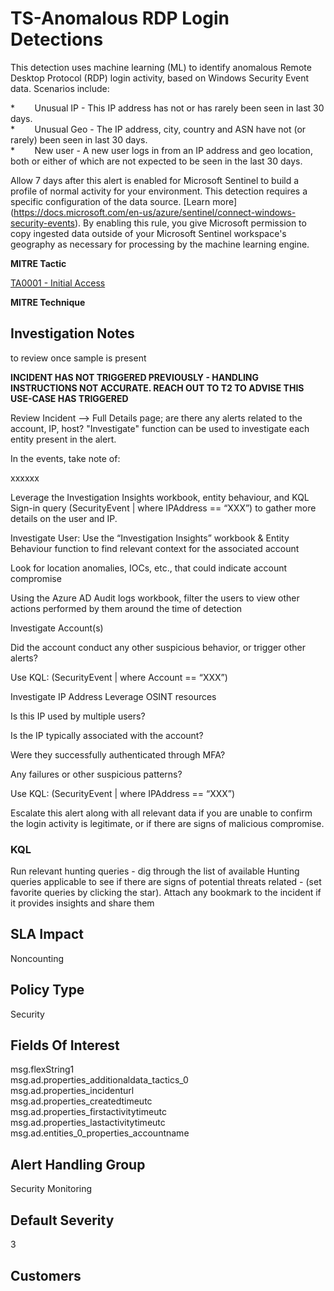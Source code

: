 # TS-Anomalous RDP Login Detections

This detection uses machine learning (ML) to identify anomalous Remote Desktop Protocol (RDP) login activity, based on Windows Security Event data. Scenarios include:

\*        Unusual IP - This IP address has not or has rarely been seen in last 30 days.  
\*        Unusual Geo - The IP address, city, country and ASN have not (or rarely) been seen in last 30 days.  
\*        New user - A new user logs in from an IP address and geo location, both or either of which are not expected to be seen in the last 30 days.

Allow 7 days after this alert is enabled for Microsoft Sentinel to build a profile of normal activity for your environment. This detection requires a specific configuration of the data source. \[Learn more\](https://docs.microsoft.com/en-us/azure/sentinel/connect-windows-security-events). By enabling this rule, you give Microsoft permission to copy ingested data outside of your Microsoft Sentinel workspace's geography as necessary for processing by the machine learning engine.

**MITRE Tactic**

[TA0001 - Initial Access](https://attack.mitre.org/attacks/TA0001/)

**MITRE Technique**







## Investigation Notes
to review once sample is present

**INCIDENT HAS NOT TRIGGERED PREVIOUSLY - HANDLING INSTRUCTIONS NOT ACCURATE. REACH OUT TO T2 TO ADVISE THIS USE-CASE HAS TRIGGERED**

Review Incident --> Full Details page; are there any alerts related to the account, IP, host? "Investigate" function can be used to investigate each entity present in the alert. 

In the events, take note of:

xxxxxx

 

Leverage the Investigation Insights workbook, entity behaviour, and KQL Sign-in query (SecurityEvent | where IPAddress == “XXX”)  to gather more details on the user and IP. 

Investigate User: 
Use the “Investigation Insights” workbook & Entity Behaviour function to find relevant context for the associated account

Look for location anomalies, IOCs, etc., that could indicate account compromise 

Using the Azure AD Audit logs workbook, filter the users to view other actions performed by them around the time of detection

Investigate Account(s)

Did the account conduct any other suspicious behavior, or trigger other alerts?

Use KQL: (SecurityEvent | where Account == “XXX”)

Investigate IP Address
Leverage OSINT resources

Is this IP used by multiple users?

Is the IP typically associated with the account?

Were they successfully authenticated through MFA?

Any failures or other suspicious patterns?

Use KQL: (SecurityEvent | where IPAddress == “XXX”)

 

Escalate this alert along with all relevant data if you are unable to confirm the login activity is legitimate, or if there are signs of malicious compromise.

### KQL

Run relevant hunting queries - dig through the list of available Hunting queries applicable to see if there are signs of potential threats related -  (set favorite queries by clicking the star). Attach any bookmark to the incident if it provides insights and share them


## SLA Impact
Noncounting

## Policy Type
Security

## Fields Of Interest
msg.flexString1  
msg.ad.properties_additionaldata_tactics_0  
msg.ad.properties_incidenturl  
msg.ad.properties_createdtimeutc  
msg.ad.properties_firstactivitytimeutc  
msg.ad.properties_lastactivitytimeutc  
msg.ad.entities_0_properties_accountname  

## Alert Handling Group
Security Monitoring

## Default Severity
3

## Customers





